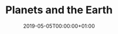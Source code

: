 ---
title: Planets and the Earth
linktitle: Planets and the Earth
type: book
date: "2019-05-05T00:00:00+01:00"
# Prev/next pager order (if `docs_section_pager` enabled in `params.toml`)
weight: 5
---
